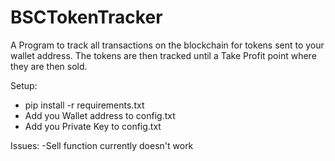 # BSCTokenTracker
A Program to track all transactions on the blockchain for tokens sent to your wallet address. The tokens are then tracked until a Take Profit point where they are then sold.

Setup:
- pip install -r requirements.txt
- Add you Wallet address to config.txt
- Add you Private Key to config.txt

Issues:
-Sell function currently doesn't work
